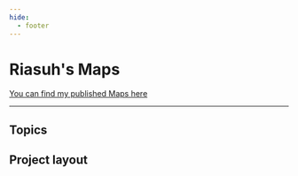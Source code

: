```yaml
---
hide:
  - footer
---
```


# Riasuh's Maps
[You can find my published Maps here](https://beatsaver.com/profile/4284474)

---

## Topics


## Project layout